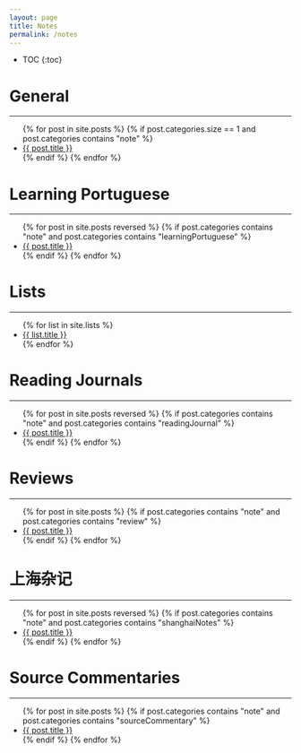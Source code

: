```yaml
---
layout: page
title: Notes
permalink: /notes
---
```


* TOC
{:toc}

# General
---

<ul>
{% for post in site.posts %}
    {% if post.categories.size == 1 and post.categories contains "note" %}
        <li><a href="{{ post.url }}">{{ post.title }}</a></li>
    {% endif %}
{% endfor %}
</ul>

# Learning Portuguese
---

<ul>
{% for post in site.posts reversed %}
    {% if post.categories contains "note" and post.categories contains "learningPortuguese" %}
        <li><a href="{{ post.url }}">{{ post.title }}</a></li>
    {% endif %}
{% endfor %}
</ul>

# Lists
---

<ul>
{% for list in site.lists %}
        <li><a href="{{ list.url }}">{{ list.title }}</a></li>
{% endfor %}
</ul>

# Reading Journals
---

<ul>
{% for post in site.posts reversed %}
    {% if post.categories contains "note" and post.categories contains "readingJournal" %}
        <li><a href="{{ post.url }}">{{ post.title }}</a></li>
    {% endif %}
{% endfor %}
</ul>

# Reviews
---

<ul>
{% for post in site.posts %}
    {% if post.categories contains "note" and post.categories contains "review" %}
        <li><a href="{{ post.url }}">{{ post.title }}</a></li>
    {% endif %}
{% endfor %}
</ul>

# 上海杂记
---

<ul>
{% for post in site.posts reversed %}
    {% if post.categories contains "note" and post.categories contains "shanghaiNotes" %}
        <li><a href="{{ post.url }}">{{ post.title }}</a></li>
    {% endif %}
{% endfor %}
</ul>

# Source Commentaries
---

<ul>
{% for post in site.posts %}
    {% if post.categories contains "note" and post.categories contains "sourceCommentary" %}
        <li><a href="{{ post.url }}">{{ post.title }}</a></li>
    {% endif %}
{% endfor %}
</ul>

